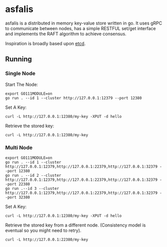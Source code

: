 # asfalis

asfalís is a distributed in memory key-value store written in go. It uses gRPC to communicate between nodes, has a simple RESTFUL set/get interface and implements the RAFT algorithm to achieve consensus.

Inspiration is broadly based upon [etcd](https://github.com/etcd-io/etcd). 


## Running

### Single Node
Start The Node:
```
export GO111MODULE=on
go run . --id 1 --cluster http://127.0.0.1:12379 --port 12380
```
Set A Key:
```
curl -L http://127.0.0.1:12380/my-key -XPUT -d hello
```
Retrieve the stored key:

```
curl -L http://127.0.0.1:12380/my-key
```


### Multi Node
```
export GO111MODULE=on
go run . --id 1 --cluster http://127.0.0.1:12379,http://127.0.0.1:22379,http://127.0.0.1:32379 --port 12380
go run . --id 2 --cluster http://127.0.0.1:12379,http://127.0.0.1:22379,http://127.0.0.1:32379 --port 22380
go run .--id 3 --cluster http://127.0.0.1:12379,http://127.0.0.1:22379,http://127.0.0.1:32379 --port 32380
```
Set A Key:
```
curl -L http://127.0.0.1:12380/my-key -XPUT -d hello
```
Retrieve the stored key from a different node. (Consistency model is eventual so you might need to retry).

```
curl -L http://127.0.0.1:22380/my-key
```
